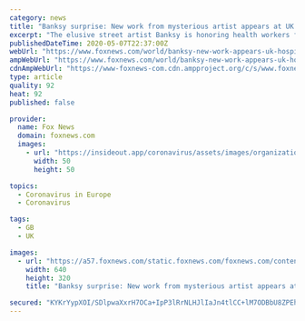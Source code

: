 ```yaml
---
category: news
title: "Banksy surprise: New work from mysterious artist appears at UK hospital amid coronavirus outbreak"
excerpt: "The elusive street artist Banksy is honoring health workers fighting the coronavirus pandemic with new work at a British hospital."
publishedDateTime: 2020-05-07T22:37:00Z
webUrl: "https://www.foxnews.com/world/banksy-new-work-appears-uk-hospital-coronavirus"
ampWebUrl: "https://www.foxnews.com/world/banksy-new-work-appears-uk-hospital-coronavirus.amp"
cdnAmpWebUrl: "https://www-foxnews-com.cdn.ampproject.org/c/s/www.foxnews.com/world/banksy-new-work-appears-uk-hospital-coronavirus.amp"
type: article
quality: 92
heat: 92
published: false

provider:
  name: Fox News
  domain: foxnews.com
  images:
    - url: "https://insideout.app/coronavirus/assets/images/organizations/foxnews.com-50x50.jpg"
      width: 50
      height: 50

topics:
  - Coronavirus in Europe
  - Coronavirus

tags:
  - GB
  - UK

images:
  - url: "https://a57.foxnews.com/static.foxnews.com/foxnews.com/content/uploads/2020/05/640/320/Banksy-UK-Hospital-Art-AP.jpg?ve=1&tl=1"
    width: 640
    height: 320
    title: "Banksy surprise: New work from mysterious artist appears at UK hospital amid coronavirus outbreak"

secured: "KYKrYypXOI/SDlpwaXxrH7OCa+IpP3lRrNLHJlIaJn4tlCC+lM7ODBbU8ZPEh4tINjEki+EH9I4cPcMnmNT0cJ5+wLAtZF4r4thwvLjObSHD1KE9NF0qp8DrKFwsZ3cAfcGhiHgC2OkI1O1E4a/uftFQ7ZjUBEKHUAeqM2ryOGvwxwoIG3sXRqmrzCRVz26vn/xpRldzjBWUrSwEHqHYsY/3aWbD/XzFEhl2ctg2jPTPhREJM79fMdWX+/6X/a9irKeG8E7YHpB58DVRBwKnPJK/pdg4iYqW4Bd5BiZ9iJLlGgayL6b6C3LC8GT+TODFjH3gsoV1A+PKiQDn5R4XfKSllTfl2w3xLSV7flmxP49A0XliXa3bC4hXbe1sS1InR4WPupcbFmQZU4Acee0v3UFom/H+Bv3YMNlMoeF+eCY4dzH0PsC4qt59y8kUOkjIUC45W+aKfQ0JnzBy4WXJn/b0bAEC0fuR1aagHZ7X0IQ=;ZdgfBER/WozZe0535GV7eg=="
---
```


